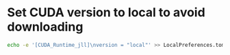 # Set CUDA version to local to avoid downloading
```bash
echo -e '[CUDA_Runtime_jll]\nversion = "local"' >> LocalPreferences.toml
```
